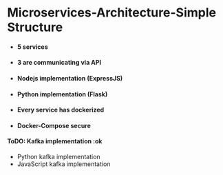 # Microservices-Architecture-Simple Structure

- #### 5 services
- #### 3 are communicating via API
- #### Nodejs implementation (ExpressJS)
- #### Python implementation (Flask)
- #### Every service has dockerized
- #### Docker-Compose secure

#### ToDO: Kafka implementation :ok

- Python kafka implementation
- JavaScript kafka implementation

